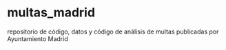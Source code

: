 # multas_madrid
repositorio de código, datos y código de análisis de multas publicadas por Ayuntamiento Madrid
